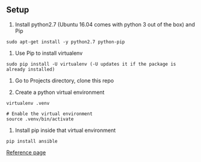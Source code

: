 ## Setup

1. Install python2.7 (Ubuntu 16.04 comes with python 3 out of the box) and Pip
```
sudo apt-get install -y python2.7 python-pip
```

1. Use Pip to install virtualenv
```
sudo pip install -U virtualenv (-U updates it if the package is already installed)
```

1. Go to Projects directory, clone this repo

1. Create a python virtual environment
```
virtualenv .venv

# Enable the virtual environment
source .venv/bin/activate
```

1. Install pip inside that virtual environment
```
pip install ansible
```

[Reference page](https://serversforhackers.com/c/an-ansible2-tutorial) 